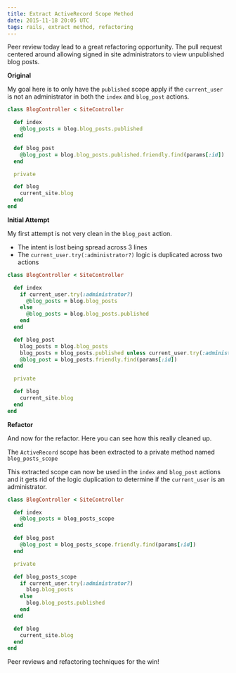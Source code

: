```yaml
---
title: Extract ActiveRecord Scope Method
date: 2015-11-18 20:05 UTC
tags: rails, extract method, refactoring
---
```


Peer review today lead to a great refactoring opportunity. The pull request
centered around allowing signed in site administrators to view unpublished blog
posts.

**Original**

My goal here is to only have the `published` scope apply if the `current_user`
is not an administrator in both the `index` and `blog_post` actions.

```ruby
class BlogController < SiteController

  def index
    @blog_posts = blog.blog_posts.published
  end

  def blog_post
    @blog_post = blog.blog_posts.published.friendly.find(params[:id])
  end

  private

  def blog
    current_site.blog
  end
end
```

**Initial Attempt**

My first attempt is not very clean in the `blog_post` action.

- The intent is lost being spread across 3 lines
- The `current_user.try(:administrator?)` logic is duplicated across two
actions

```ruby
class BlogController < SiteController

  def index
    if current_user.try(:administrator?)
      @blog_posts = blog.blog_posts
    else
      @blog_posts = blog.blog_posts.published
    end
  end

  def blog_post
    blog_posts = blog.blog_posts
    blog_posts = blog_posts.published unless current_user.try(:administrator?)
    @blog_post = blog_posts.friendly.find(params[:id])
  end

  private

  def blog
    current_site.blog
  end
end

```

**Refactor**

And now for the refactor. Here you can see how this really cleaned up. 

The `ActiveRecord` scope has been extracted to a private method named
`blog_posts_scope`

This extracted scope can now be used in the `index` and `blog_post` actions and
it gets rid of the logic duplication to determine if the `current_user` is an
administrator.


```ruby
class BlogController < SiteController

  def index
    @blog_posts = blog_posts_scope
  end

  def blog_post
    @blog_post = blog_posts_scope.friendly.find(params[:id])
  end

  private

  def blog_posts_scope
    if current_user.try(:administrator?)
      blog.blog_posts
    else
      blog.blog_posts.published
    end
  end

  def blog
    current_site.blog
  end
end
```

Peer reviews and refactoring techniques for the win!
